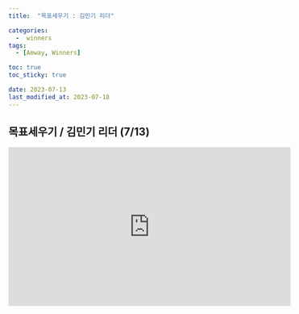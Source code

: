 ```yaml
---
title:  "목표세우기 : 김민기 리더" 

categories:
  -  winners
tags:
  - [Amway, Winners]

toc: true
toc_sticky: true

date: 2023-07-13
last_modified_at: 2023-07-18
---
```


## 목표세우기 / 김민기 리더 (7/13)


<iframe width="560" height="315" src="https://www.youtube.com/embed/Ls1QmUNdZVo" title="YouTube video player" frameborder="0" allow="accelerometer; autoplay; clipboard-write; encrypted-media; gyroscope; picture-in-picture; web-share" allowfullscreen></iframe>